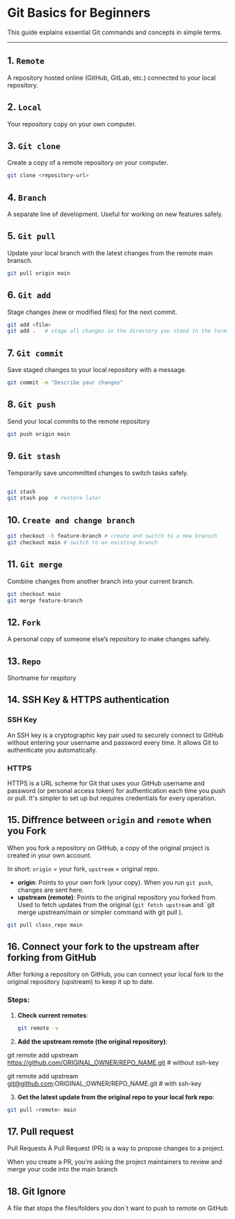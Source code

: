# Git Basics for Beginners

This guide explains essential Git commands and concepts in simple terms.

---

## 1. `Remote`
A repository hosted online (GitHub, GitLab, etc.) connected to your local repository.

## 2. `Local`
Your repository copy on your own computer.

## 3. `Git clone`
Create a copy of a remote repository on your computer.

```bash
git clone <repository-url>

```

## 4. `Branch`
A separate line of development. Useful for working on new features safely.


## 5. `Git pull`
Update your local branch with the latest changes from the remote main bransch.

```bash
git pull origin main

```
## 6. `Git add`
Stage changes (new or modified files) for the next commit.

```bash
git add <file>
git add .   # stage all changes in the directory you stand in the terminal 

```
## 7. `Git commit`
Save staged changes to your local repository with a message.

```bash
git commit -m "Describe your changes"

```

## 8. `Git push`

Send your local commits to the remote repository

```bash
git push origin main

```

## 9. `Git stash`

Temporarily save uncommitted changes to switch tasks safely. 

```bash

git stash
git stash pop  # restore later

```
## 10. `Create and change branch`

```bash
git checkout -b feature-branch # create and switch to a new bransch 
git checkout main # switch to an existing branch 

```

## 11. `Git merge`

Combine changes from another branch into your current branch.

```bash
git checkout main
git merge feature-branch
```
## 12. `Fork`

A personal copy of someone else’s repository to make changes safely. 

## 13. `Repo`

Shortname for respitory 


## 14. SSH Key & HTTPS authentication

### SSH Key
An SSH key is a cryptographic key pair used to securely connect to GitHub without entering your username and password every time. It allows Git to authenticate you automatically.

### HTTPS
HTTPS is a URL scheme for Git that uses your GitHub username and password (or personal access token) for authentication each time you push or pull. It's simpler to set up but requires credentials for every operation.


## 15. Diffrence between `origin` and `remote` when you Fork

When you fork a repository on GitHub, a copy of the original project is created in your own account.

In short: `origin` = your fork, `upstream` = original repo.

- **origin**: Points to your own fork (your copy). When you run `git push`, changes are sent here.  
- **upstream (remote)**: Points to the original repository you forked from. Used to fetch updates from the original (`git fetch upstream` and `git merge upstream/main or simpler command with git pull <remote> <branch> ).

```bash
git pull class_repo main 
```

## 16. Connect your fork to the upstream after forking from GitHub

After forking a repository on GitHub, you can connect your local fork to the original repository (upstream) to keep it up to date.

### Steps:

1. **Check current remotes**:
   ```bash
   git remote -v
   ```

2. **Add the upstream remote (the original repository)**:

git remote add upstream https://github.com/ORIGINAL_OWNER/REPO_NAME.git # without ssh-key 

git remote add upstream git@github.com:ORIGINAL_OWNER/REPO_NAME.git # with ssh-key

3. **Get the latest update from the original repo to your local fork repo**: 

 ```bash
git pull <remote> main
 ```
## 17. Pull request 

Pull Requests
A Pull Request (PR) is a way to propose changes to a project.

When you create a PR, you’re asking the project maintainers to review and merge your code into the main branch

## 18. Git Ignore 

A file that stops the files/folders you don`t want to push to remote on GitHub 

